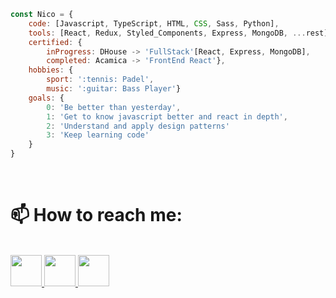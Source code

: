 <!--
**nicolasport/nicolasport** is a ✨ _special_ ✨ repository because its `README.md` (this file) appears on your GitHub profile.

Here are some ideas to get you started:

- 🔭 I’m currently working on ...
- 🌱 I’m currently learning ...
- 👯 I’m looking to collaborate on ...
- 🤔 I’m looking for help with ...
- 💬 Ask me about ...
- 📫 How to reach me: ...
- 😄 Pronouns: ...
- ⚡ Fun fact: ...
-->

```javascript
const Nico = {
    code: [Javascript, TypeScript, HTML, CSS, Sass, Python],
    tools: [React, Redux, Styled_Components, Express, MongoDB, ...rest],
    certified: {
        inProgress: DHouse -> 'FullStack'[React, Express, MongoDB],
        completed: Acamica -> 'FrontEnd React'},
    hobbies: {
        sport: ':tennis: Padel',
        music: ':guitar: Bass Player'}
    goals: {
        0: 'Be better than yesterday',
        1: 'Get to know javascript better and react in depth',
        2: 'Understand and apply design patterns'
        3: 'Keep learning code'
    }
}
```
<br>
<h1>
    📫 How to reach me:
</h1>

<br>

<a href="mailto:nicolas.portesio.7@gmail.com">
    <img src="https://user-images.githubusercontent.com/3528102/147492695-d60d2a23-005e-4f1d-b8b7-37eb3afebb7e.png" width="50" height="50">
</a>

<a href="www.linkedin.com/in/nicolas-portesio-7350a0210">
    <img src="https://user-images.githubusercontent.com/3528102/147491944-8fd848a2-5cb2-40d0-b93e-b12a50a9beed.png" width="50" height="50">
</a>

<a href="www.instagram.com/nicolasportesio">
    <img src="https://user-images.githubusercontent.com/3528102/147491839-94bf92cb-0195-4c2a-9850-06569bee4178.png" width="50" height="50">
</a>





